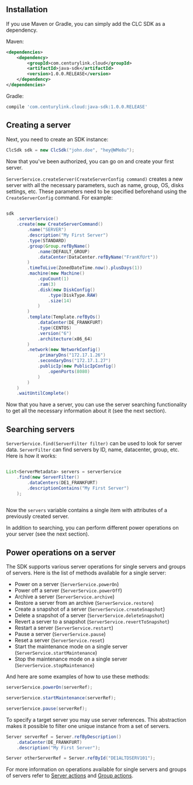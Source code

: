 Installation
------------

If you use Maven or Gradle, you can simply add the CLC SDK as a dependency.

Maven: 
```xml
<dependencies>
    <dependency>
        <groupId>com.centurylink.cloud</groupId>
        <artifactId>java-sdk</artifactId>
        <version>1.0.0.RELEASE</version>
    </dependency>
</dependencies>
```

Gradle:
```groovy
compile 'com.centurylink.cloud:java-sdk:1.0.0.RELEASE'
```

Creating a server
--------------------

Next, you need to create an SDK instance:

``` java
ClcSdk sdk = new ClcSdk("john.doe", "hey@WMe8u");
```
Now that you've been authorized, you can go on and create your first server.

`ServerService.createServer(CreateServerConfig command)` creates a new server with all the necessary parameters, such as name, group, OS, disks settings, etc. These parameters need to be specified beforehand using the `CreateServerConfig` command. For example:

``` java

sdk
    .serverService()
    .create(new CreateServerCommand()
        .name("SERVER")
        .description("My First Server")
        .type(STANDARD)
        .group(Group.refByName()
            .name(DEFAULT_GROUP)
            .dataCenter(DataCenter.refByName("FranKfUrt"))
        )
        .timeToLive(ZonedDateTime.now().plusDays(1))
        .machine(new Machine()
            .cpuCount(1)
            .ram(3)
            .disk(new DiskConfig()
                .type(DiskType.RAW)
                .size(14)
            )
        )
        .template(Template.refByOs()
            .dataCenter(DE_FRANKFURT)
            .type(CENTOS)
            .version("6")
            .architecture(x86_64)
        )
        .network(new NetworkConfig()
            .primaryDns("172.17.1.26")
            .secondaryDns("172.17.1.27")
            .publicIp(new PublicIpConfig()
                .openPorts(8080)
            )
        )
    )
    .waitUntilComplete()
```
Now that you have a server, you can use the server searching functionality to get all the necessary information about it (see the next section).

Searching servers
-----------------

`ServerService.find(ServerFilter filter)` can be used to look for server data. `ServerFilter` can
find servers by ID, name, datacenter, group, etc. Here is how it works:

``` java

List<ServerMetadata> servers = serverService
    .find(new ServerFilter()
        .dataCenters(DE1_FRANKFURT)
        .descriptionContains("My First Server")
    );
    
```

Now the ```servers``` variable contains a single item with attributes of a previously created server.

In addition to searching, you can perform different power operations on your server (see the next section).

Power operations on a server
-----------------

The SDK supports various server operations for single servers and groups of servers. Here is the list of methods available for a single server:

  * Power on a server (`ServerService.powerOn`)
  * Power off a server (`ServerService.powerOff`)
  * Archive a server (`ServerService.archive`)
  * Restore a server from an archive (`ServerService.restore`)
  * Create a snapshot of a server (`ServerService.createSnapshot`)
  * Delete a snapshot of a server (`ServerService.deleteSnapshot`)
  * Revert a server to a snapshot (`ServerService.revertToSnapshot`)
  * Restart a server (`ServerService.restart`)
  * Pause a server (`ServerService.pause`)
  * Reset a server (`ServerService.reset`)
  * Start the maintenance mode on a single server (`ServerService.startMaintenance`)
  * Stop the maintenance mode on a single server (`ServerService.stopMaintenance`)

And here are some examples of how to use these methods:

``` java
serverService.powerOn(serverRef);

serverService.startMaintenance(serverRef);

serverService.pause(serverRef); 
```

To specify a target server you may use server references. This abstraction makes it possible to filter one unique 
instance from a set of servers.

``` java
Server serverRef = Server.refByDescription()
    .dataCenter(DE_FRANKFURT)
    .description("My First Server");

Server otherServerRef = Server.refById("DE1ALTDSERV101");
```

For more information on operations available for single servers and groups of servers refer to
[Server actions](./2.2-Server-actions)
and
[Group actions](./2.5-Group-actions).